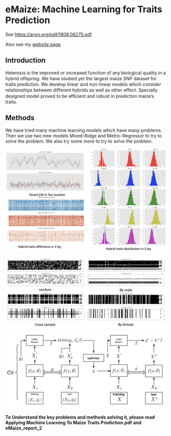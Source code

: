 # eMaize: Machine Learning for Traits Prediction

See https://arxiv.org/pdf/1808.06275.pdf

Also see my [website page](https://www.cmwonderland.com/blog/2018/10/10/96-emaize-project/)

## Introduction
Heterosis is the improved or increased function of any biological quality in a hybrid oﬀspring. We have studied yet the largest maize SNP dataset for traits prediction. We develop linear and non-linear models which consider relationships between diﬀerent hybrids as well as other eﬀect. Specially designed model proved to be eﬃcient and robust in prediction maize’s traits.

## Methods
We have tried many machine learning models which have many problems. Then we use two new models Mixed-Ridge and Metric-Regressor to try to solve the problem. We also try some more to try to solve the problem. 

![png](https://github.com/james20141606/eMaize/blob/master/plots/22.png)

![png](https://github.com/james20141606/eMaize/blob/master/plots/20.png)

![png](https://github.com/james20141606/eMaize/blob/master/plots/metric.png)

**To Understand the key problems and methods solving it, please read Applying Machine Learning To Maize Traits Prediction.pdf and eMaize_report_2**

